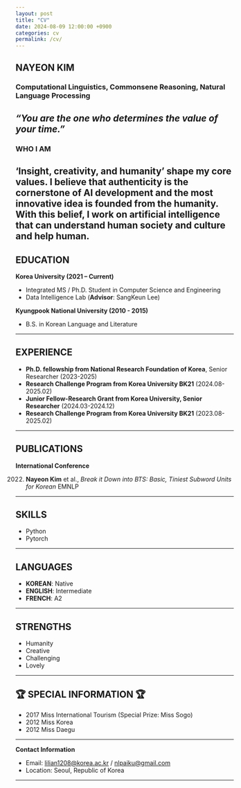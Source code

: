 ```yaml
---
layout: post
title: "CV"
date: 2024-08-09 12:00:00 +0900
categories: cv
permalink: /cv/
---
```

<div class="center-content">
  
## NAYEON KIM
### Computational Linguistics, Commonsene Reasoning, Natural Language Processing
*“You are the one who determines the value of your time.”*
---

### WHO I AM
‘Insight, creativity, and humanity’ shape my core values. I believe that authenticity is the cornerstone of AI development and the most innovative idea is founded from the humanity.
With this belief, I work on artificial intelligence that can understand human society and culture and help human.  
---

## EDUCATION
**Korea University (2021 – Current)**
- Integrated MS / Ph.D. Student in Computer Science and Engineering
- Data Intelligence Lab (**Advisor**: SangKeun Lee)

**Kyungpook National University (2010 - 2015)**
- B.S. in Korean Language and Literature

---

## EXPERIENCE
- **Ph.D. fellowship from National Research Foundation of Korea**, Senior Researcher (2023-2025)
- **Research Challenge Program from Korea University BK21** (2024.08-2025.02) 
- **Junior Fellow-Research Grant from Korea University, Senior Researcher** (2024.03-2024.12)
- **Research Challenge Program from Korea University BK21** (2023.08-2025.02) 
---

## PUBLICATIONS
**International Conference**

2022. **Nayeon Kim** et al., *Break it Down into BTS: Basic, Tiniest Subword Units for Korean* EMNLP

---

## SKILLS
- Python
- Pytorch

---

## LANGUAGES
- **KOREAN**: Native
- **ENGLISH**: Intermediate
- **FRENCH**: A2

---

## STRENGTHS
- Humanity
- Creative
- Challenging
- Lovely

---

## 🏆 SPECIAL INFORMATION 🏆
- 2017 Miss International Tourism (Special Prize: Miss Sogo)
- 2012 Miss Korea
- 2012 Miss Daegu

---

**Contact Information**
- Email: lilian1208@korea.ac.kr / nlpaiku@gmail.com
- Location: Seoul, Republic of Korea

---

</div>

